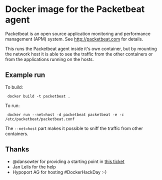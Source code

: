 # Docker image for the Packetbeat agent

Packetbeat is an open source application monitoring and
performance management (APM) system. See 
http://packetbeat.com for details.

This runs the Packetbeat agent inside it's own container, 
but by mounting the network host it is able to see the
traffic from the other containers or from the applications
running on the hosts.

## Example run

To build:

     docker build -t packetbeat .

To run:

     docker run --net=host -d packetbeat packetbeat -e -c /etc/packetbeat/packetbeat.conf

The `--net=host` part makes it possible to sniff the traffic
from other containers.

## Thanks

* @dansowter for providing a starting point in [this ticket](https://github.com/packetbeat/packetbeat/issues/13)
* Jan Lelis for the help
* Hypoport AG for hosting #DockerHackDay :-)
